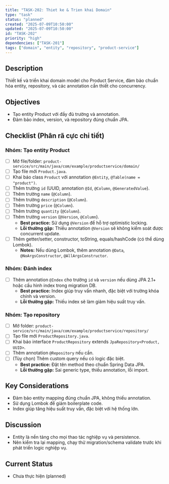 ```yaml
---
title: "TASK-202: Thiet ke & Trien khai Domain"
type: "task"
status: "planned"
created: "2025-07-09T10:50:00"
updated: "2025-07-09T10:50:00"
id: "TASK-202"
priority: "high"
dependencies: ["TASK-201"]
tags: ["domain", "entity", "repository", "product-service"]
---
```


## Description
Thiết kế và triển khai domain model cho Product Service, đảm bảo chuẩn hóa entity, repository, và các annotation cần thiết cho concurrency.

## Objectives
- Tạo entity Product với đầy đủ trường và annotation.
- Đảm bảo index, version, và repository đúng chuẩn JPA.

## Checklist (Phân rã cực chi tiết)

### Nhóm: Tạo entity Product
- [ ] Mở file/folder: `product-service/src/main/java/com/example/productservice/domain/`
- [ ] Tạo file mới `Product.java`.
- [ ] Khai báo class `Product` với annotation `@Entity`, `@Table(name = "product")`.
- [ ] Thêm trường `id` (UUID, annotation `@Id`, `@Column`, `@GeneratedValue`).
- [ ] Thêm trường `name` (`@Column`).
- [ ] Thêm trường `description` (`@Column`).
- [ ] Thêm trường `price` (`@Column`).
- [ ] Thêm trường `quantity` (`@Column`).
- [ ] Thêm trường `version` (`@Version`, `@Column`).
    - **Best practice:** Sử dụng `@Version` để hỗ trợ optimistic locking.
    - **Lỗi thường gặp:** Thiếu annotation `@Version` sẽ không kiểm soát được concurrent update.
- [ ] Thêm getter/setter, constructor, toString, equals/hashCode (có thể dùng Lombok).
    - **Notes:** Nếu dùng Lombok, thêm annotation `@Data`, `@NoArgsConstructor`, `@AllArgsConstructor`.

### Nhóm: Đánh index
- [ ] Thêm annotation `@Index` cho trường `id` và `version` nếu dùng JPA 2.1+ hoặc cấu hình index trong migration DB.
    - **Best practice:** Index giúp truy vấn nhanh, đặc biệt với trường khóa chính và version.
    - **Lỗi thường gặp:** Thiếu index sẽ làm giảm hiệu suất truy vấn.

### Nhóm: Tạo repository
- [ ] Mở folder: `product-service/src/main/java/com/example/productservice/repository/`
- [ ] Tạo file mới `ProductRepository.java`.
- [ ] Khai báo interface `ProductRepository` extends `JpaRepository<Product, UUID>`.
- [ ] Thêm annotation `@Repository` nếu cần.
- [ ] (Tùy chọn) Thêm custom query nếu có logic đặc biệt.
    - **Best practice:** Đặt tên method theo chuẩn Spring Data JPA.
    - **Lỗi thường gặp:** Sai generic type, thiếu annotation, lỗi import.

## Key Considerations
- Đảm bảo entity mapping đúng chuẩn JPA, không thiếu annotation.
- Sử dụng Lombok để giảm boilerplate code.
- Index giúp tăng hiệu suất truy vấn, đặc biệt với hệ thống lớn.

## Discussion
- Entity là nền tảng cho mọi thao tác nghiệp vụ và persistence.
- Nên kiểm tra lại mapping, chạy thử migration/schema validate trước khi phát triển logic nghiệp vụ.

## Current Status
- Chưa thực hiện (planned) 